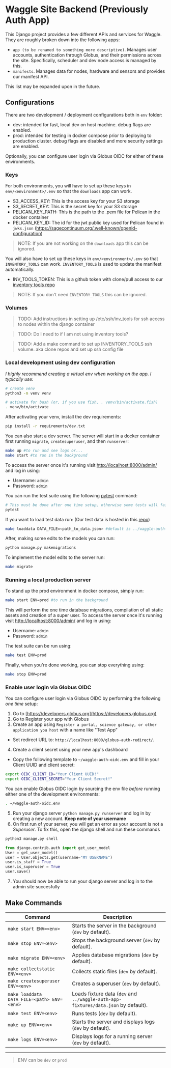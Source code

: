 # Waggle Site Backend (Previously Auth App)

This Django project provides a few different APIs and services for Waggle. They are roughly broken down into the following apps:

* `app (to be renamed to something more descriptive)`. Manages user accounts, authentication through Globus, and their permissions across the site. Specifically, scheduler and dev node access is managed by this.
* `manifests`. Manages data for nodes, hardware and sensors and provides our manifest API.

This list may be expanded upon in the future.

## Configurations

There are two development / deployment configurations both in `env` folder:

* dev: intended for fast, local dev on host machine. debug flags are enabled.
* prod: intended for testing in docker compose prior to deploying to production cluster. debug flags are disabled and more security settings are enabled.

Optionally, you can configure user login via Globus OIDC for either of these environments.

### Keys
For both environments, you will have to set up these keys in `env/<environment>/.env` so that the `downloads` app can work. 

- S3_ACCESS_KEY: This is the access key for your S3 storage
- S3_SECRET_KEY: This is the secret key for your S3 storage
- PELICAN_KEY_PATH: This is the path to the .pem file for Pelican in the docker container
- PELICAN_KEY_ID: The id for the jwt public key used for Pelican found in `jwks.json` (https://sagecontinuum.org/.well-known/openid-configuration)

>NOTE: If you are not working on the `downloads` app this can be ignored.

You will also have to set up these keys in `env/<environment>/.env` so that `INVENTORY_TOOLS` can work. `INVENTORY_TOOLS` is used to update the manifest automatically.

- INV_TOOLS_TOKEN: This is a github token with clone/pull access to our [inventory tools repo](https://github.com/waggle-sensor/waggle-inventory-tools)

>NOTE: If you don't need `INVENTORY_TOOLS` this can be ignored.

### Volumes

>TODO: Add instructions in setting up /etc/ssh/inv_tools for ssh access to nodes within the django container

>TODO: Do I need to if I am not using inventory tools?

>TODO: Add a make command to set up INVENTORY_TOOLS ssh volume. aka clone repos and set up ssh config file

### Local development using dev configuration

_I highly recommend creating a virtual env when working on the app. I typically use:_

```sh
# create venv
python3 -m venv venv

# activate for bash (or, if you use fish, . venv/bin/activate.fish)
. venv/bin/activate
```

After activating your venv, install the dev requirements:

```sh
pip install -r requirements/dev.txt
```

You can also start a dev server. The server will start in a docker container first running `migrate`, `createsuperuser`, and then `runserver`:
```sh
make up #to run and see logs or...
make start #to run in the background
```

To access the server once it's running visit [http://localhost:8000/admin/](http://localhost:8000/admin/) and log in using:

- Username: `admin`
- Password: `admin`

You can run the test suite using the following [pytest](https://docs.pytest.org/) command:

```sh
# This must be done after one time setup, otherwise some tests will fail!
pytest
```

If you want to load test data run: (Our test data is hosted in this [repo](https://github.com/waggle-sensor/waggle-auth-app-fixtures))

```sh
make loaddata DATA_FILE=<path_to_data.json> #default is ../waggle-auth-app-fixtures/data.json
```

After, making some edits to the models you can run:

```sh
python manage.py makemigrations
```

To implement the model edits to the server run:

```sh
make migrate
```

### Running a local production server

To stand up the prod environment in docker compose, simply run:

```sh
make start ENV=prod #to run in the background
```

This will perform the one time database migrations, compilation of all static assets and creation of a super user.
To access the server once it's running visit [http://localhost:8000/admin/](http://localhost:8000/admin/) and log in using:

- Username: `admin`
- Password: `admin`

The test suite can be run using:

```sh
make test ENV=prod
```

Finally, when you're done working, you can stop everything using:

```sh
make stop ENV=prod
```

### Enable user login via Globus OIDC

You can configure user login via Globus OIDC by performing the following _one time_ setup:

1. Go to [https://developers.globus.org](https://developers.globus.org)
2. Go to Register your app with Globus
3. Create an app using `Register a portal, science gateway, or other application you host` with a name like "Test App"
  * Set redirect URL to: `http://localhost:8000/globus-auth-redirect/`.
4. Create a client secret using your new app's dashboard
  * Copy the following template to `~/waggle-auth-oidc.env` and fill in your Client UUID and client secret:

```sh
export OIDC_CLIENT_ID="Your Client UUID!"
export OIDC_CLIENT_SECRET="Your Client Secret!"
```

You can enable Globus OIDC login by sourcing the env file _before_ running either one of the development environments:

```sh
. ~/waggle-auth-oidc.env
```
5. Run your django server `python manage.py runserver` and log in by creating a new account. **Keep note of your username**
6. On first run of your server, you will get an error as your account is not a *Superuser*. To fix this, open the django shell and run these commands
```sh
python3 manage.py shell
```
```py
from django.contrib.auth import get_user_model
User = get_user_model()
user = User.objects.get(username="MY USERNAME")
user.is_staff = True
user.is_superuser = True
user.save()
```
7. You should now be able to run your django server and log in to the admin site succesfully

## Make Commands

| Command                | Description                                                                                   |
|------------------------|-----------------------------------------------------------------------------------------------|
| `make start ENV=<env>` | Starts the server in the background (`dev` by default).                                       |
| `make stop ENV=<env>`  | Stops the background server (`dev` by default).                                               |
| `make migrate ENV=<env>` | Applies database migrations (`dev` by default).                                            |
| `make collectstatic ENV=<env>` | Collects static files (`dev` by default).                                          |
| `make createsuperuser ENV=<env>` | Creates a superuser (`dev` by default).                                        |
| `make loaddata DATA_FILE=<path> ENV=<env>` | Loads fixture data (`dev` and `../waggle-auth-app-fixtures/data.json` by default).                  |
| `make test ENV=<env>`  | Runs tests (`dev` by default).                                                                |
| `make up ENV=<env>`    | Starts the server and displays logs (`dev` by default).                                      |
| `make logs ENV=<env>`  | Displays logs for a running server (`dev` by default).                                        |
--- 

> ENV can be `dev` or `prod`

